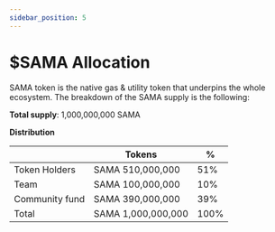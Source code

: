 ```yaml
---
sidebar_position: 5
---
```


# $SAMA Allocation

SAMA token is the native gas & utility token that underpins the whole ecosystem. The breakdown of the SAMA supply is 
the following:

**Total supply**: 1,000,000,000 SAMA

**Distribution**

|  | Tokens | % |
| --- | --- | --- |
| Token Holders | SAMA 510,000,000 | 51% |
| Team | SAMA 100,000,000 | 10% |
| Community fund | SAMA 390,000,000 | 39% |
| Total | SAMA 1,000,000,000 | 100% |

